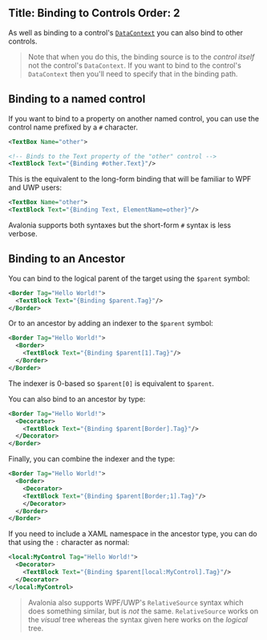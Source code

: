 Title: Binding to Controls
Order: 2
---

As well as binding to a control's [`DataContext`](datacontext) you can also bind to other
controls.

> Note that when you do this, the binding source is to the _control itself_ not the control's
  `DataContext`. If you want to bind to the control's `DataContext` then you'll need to
  specify that in the binding path.

## Binding to a named control

If you want to bind to a property on another named control, you can use the control name
prefixed by a `#` character.

```xml
<TextBox Name="other">

<!-- Binds to the Text property of the "other" control -->
<TextBlock Text="{Binding #other.Text}"/>
```

This is the equivalent to the long-form binding that will be familiar to WPF and UWP users:

```xml
<TextBox Name="other">
<TextBlock Text="{Binding Text, ElementName=other}"/>
```

Avalonia supports both syntaxes but the short-form `#` syntax is less verbose.

## Binding to an Ancestor

You can bind to the logical parent of the target using the `$parent` symbol:

```xml
<Border Tag="Hello World!">
  <TextBlock Text="{Binding $parent.Tag}"/>
</Border>
```

Or to an ancestor by adding an indexer to the `$parent` symbol:

```xml
<Border Tag="Hello World!">
  <Border>
    <TextBlock Text="{Binding $parent[1].Tag}"/>
  </Border>
</Border>
```

The indexer is 0-based so `$parent[0]` is equivalent to `$parent`.

You can also bind to an ancestor by type:

```xml
<Border Tag="Hello World!">
  <Decorator>
    <TextBlock Text="{Binding $parent[Border].Tag}"/>
  </Decorator>
</Border>
```

Finally, you can combine the indexer and the type:

```xml
<Border Tag="Hello World!">
  <Border>
    <Decorator>
    <TextBlock Text="{Binding $parent[Border;1].Tag}"/>
    </Decorator>
  </Border>
</Border>
```

If you need to include a XAML namespace in the ancestor type, you can do that using the `:`
character as normal:

```xml
<local:MyControl Tag="Hello World!">
  <Decorator>
    <TextBlock Text="{Binding $parent[local:MyControl].Tag}"/>
  </Decorator>
</local:MyControl>
```

> Avalonia also supports WPF/UWP's `RelativeSource` syntax which does something similar, but is
  _not_ the same. `RelativeSource` works on the _visual_ tree whereas the syntax given here works
  on the _logical_ tree.